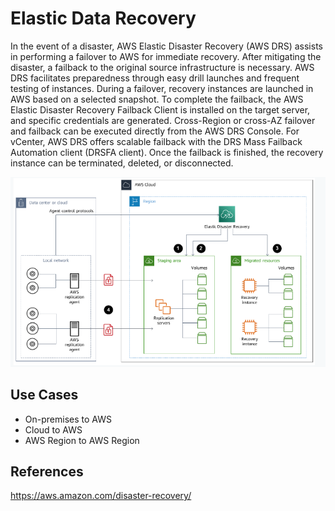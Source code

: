 # Elastic Data Recovery

In the event of a disaster, AWS Elastic Disaster Recovery (AWS DRS) assists in performing a failover to AWS for immediate recovery. After mitigating the disaster, a failback to the original source infrastructure is necessary. AWS DRS facilitates preparedness through easy drill launches and frequent testing of instances. During a failover, recovery instances are launched in AWS based on a selected snapshot. To complete the failback, the AWS Elastic Disaster Recovery Failback Client is installed on the target server, and specific credentials are generated. Cross-Region or cross-AZ failover and failback can be executed directly from the AWS DRS Console. For vCenter, AWS DRS offers scalable failback with the DRS Mass Failback Automation client (DRSFA client). Once the failback is finished, the recovery instance can be terminated, deleted, or disconnected.

![Alt text](images/elastic-data-recovery.png)


## Use Cases
- On-premises to AWS
- Cloud to AWS
- AWS Region to AWS Region 

## References
https://aws.amazon.com/disaster-recovery/

